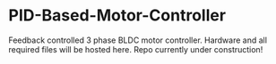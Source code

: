 # PID-Based-Motor-Controller
Feedback controlled 3 phase BLDC motor controller. Hardware and all required files will be hosted here. Repo currently under construction!
